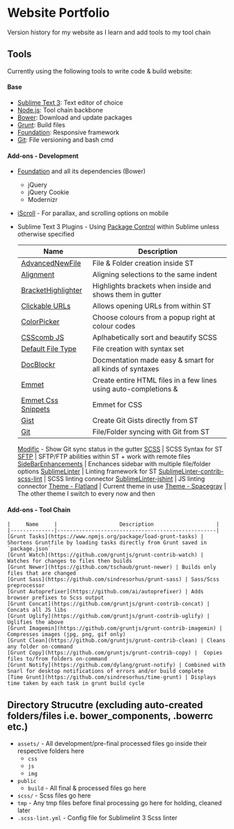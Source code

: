# Website Portfolio

Version history for my website as I learn and add tools to my tool chain

## Tools

Currently using the following tools to write code & build website:

#### Base

  * [Sublime Text 3](http://sublimetext.com): Text editor of choice
  * [Node.js](http://nodejs.org): Tool chain backbone
  * [Bower](http://bower.io): Download and update packages
  * [Grunt](http://gruntjs.com/): Build files
  * [Foundation](http://foundation.zurb.com): Responsive framework
  * [Git](https://github.com): File versioning and bash cmd

#### Add-ons - Development

  * [Foundation](http://foundation.zurb.com) and all its dependencies (Bower)
    * jQuery
    * jQuery Cookie
    * Modernizr
  * [iScroll](http://iscrolljs.com/) - For parallax, and scrolling options on mobile
  * Sublime Text 3 Plugins - Using [Package Control](https://sublime.wbond.net) within Sublime unless otherwise specified

    |     Name     |                    Description                    |
    |--------------|---------------------------------------------------|
    [AdvancedNewFile](https://sublime.wbond.net/packages/AdvancedNewFile) | File & Folder creation inside ST
    [Alignment](https://sublime.wbond.net/packages/Alignment) | Aligning selections to the same indent
    [BracketHighlighter](https://sublime.wbond.net/packages/BracketHighlighter) | Highlights brackets when inside and shows them in gutter
    [Clickable URLs](https://sublime.wbond.net/packages/Clickable%20URLs) | Allows opening URLs from within ST
    [ColorPicker](https://sublime.wbond.net/packages/ColorPicker) | Choose colours from a popup right at colour codes
    [CSScomb JS](https://sublime.wbond.net/packages/CSScomb) | Aplhabetically sort and beautify SCSS
    [Default File Type](https://sublime.wbond.net/packages/Default%20File%20Type) | File creation with syntax set
    [DocBlockr](https://sublime.wbond.net/packages/DocBlockr) | Docmentation made easy & smart for all kinds of syntaxes
    [Emmet](https://sublime.wbond.net/packages/Emmet) | Create entire HTML files in a few lines using auto-completions &
    [Emmet Css Snippets](https://sublime.wbond.net/packages/Emmet%20Css%20Snippets) | Emmet for CSS
    [Gist](https://sublime.wbond.net/packages/Gist) | Create Git Gists directly from ST
    [Git](https://sublime.wbond.net/packages/Git) | File/Folder syncing with Git from ST
    [Modific](https://sublime.wbond.net/packages/Modific) - Show Git sync status in the gutter
    [SCSS](https://sublime.wbond.net/packages/SCSS) | SCSS Syntax for ST
    [SFTP](https://sublime.wbond.net/packages/SFTP) | SFTP/FTP abilities within ST + work with remote files
    [SideBarEnhancements](https://sublime.wbond.net/packages/SideBarEnhancements) | Enchances sidebar with multiple file/folder options
    [SublimeLinter](https://sublime.wbond.net/packages/SublimeLinter) | Linting framework for ST
    [SublimeLinter-contrib-scss-lint](https://sublime.wbond.net/packages/SublimeLinter-contrib-scss-lint) | SCSS linting connector
    [SublimeLinter-jshint](https://sublime.wbond.net/packages/SublimeLinter-jshint) | JS linting connector
    [Theme - Flatland](https://sublime.wbond.net/packages/Theme%20-%20Flatland) | Current theme in use
    [Theme - Spacegray](https://sublime.wbond.net/packages/Theme%20-%20Spacegray) | The other theme I switch to every now and then

#### Add-ons - Tool Chain

    |     Name     |                    Description                    |
    |--------------|---------------------------------------------------|
    [Grunt Tasks](https://www.npmjs.org/package/load-grunt-tasks) | Shortens Gruntfile by loading tasks directly from Grunt saved in `package.json`
    [Grunt Watch](https://github.com/gruntjs/grunt-contrib-watch) | Watches for changes to files then builds
    [Grunt Newer](https://github.com/tschaub/grunt-newer) | Builds only files that are changed
    [Grunt Sass](https://github.com/sindresorhus/grunt-sass) | Sass/Scss preprocessor
    [Grunt Autoprefixer](https://github.com/ai/autoprefixer) | Adds browser prefixes to Scss output
    [Grunt Concat](https://github.com/gruntjs/grunt-contrib-concat) | Concats all JS libs
    [Grunt Uglify](https://github.com/gruntjs/grunt-contrib-uglify) | Uglifies the above
    [Grunt Imagemin](https://github.com/gruntjs/grunt-contrib-imagemin) | Compresses images (jpg, png, gif only)
    [Grunt Clean](https://github.com/gruntjs/grunt-contrib-clean) | Cleans any folder on-command
    [Grunt Copy](https://github.com/gruntjs/grunt-contrib-copy) |  Copies files to/from folders on-command
    [Grunt Notify](https://github.com/dylang/grunt-notify) | Combined with Snarl for desktop notifications of errors and/or build complete
    [Time Grunt](https://github.com/sindresorhus/time-grunt) | Displays time taken by each task in grunt build cycle


## Directory Strucutre (excluding auto-created folders/files i.e. bower_components, .bowerrc etc.)

  * `assets/` - All development/pre-final processed files go inside their respective folders here
    * `css`
    * `js`
    * `img`
  * `public`
    * `build` - All final & processed files go here
  * `scss/` - Scss files go here
  * `tmp` - Any tmp files before final processing go here for holding, cleaned later
  * `.scss-lint.yml` - Config file for Sublimelint 3 Scss linter

